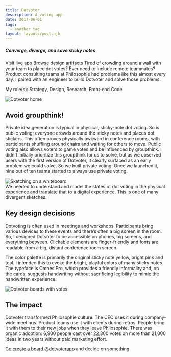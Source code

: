 ```yaml
---
title: Dotvoter
description: A voting app
date: 2017-06-01
tags:
  - another tag
layout: layouts/post.njk
---
```


##### Converge, diverge, and save sticky notes
<a href='http://bit.ly/dotvoter'>Visit live app</a>
<a href='http://bit.ly/dotvoter-google-photos'>Browse design artifacts</a>
Tired of crowding around a wall with your team to place dot votes? Ever need to include remote teammates? Product consulting teams at Philosophie had problems like this almost every day. I paired with an engineer to build Dotvoter and solve those problems.

My role(s): Strategy, Design, Research, Front-end Code

<img className='img-full' src='portfolio/dotvoter-screenshot--wide.png' alt='Dotvoter home'/>

## Avoid groupthink!
Private idea generation is typical in physical, sticky-note dot voting. So is public voting; everyone crowds around the sticky notes and places dot stickers. This often proves physically awkward in conference rooms, with participants shuffling around chairs and waiting for others to move. Public voting also allows voters to game votes and be influenced by groupthink. I didn't initially prioritize this groupthink for us to solve, but as we observed users with the first version of Dotvoter, it clearly surfaced as an early problem we could solve. So we built private voting. Once we launched it, nine out of ten teams started to always use private voting.

<img className='img-full' src='portfolio/dotvoter-whiteboard.jpg' alt='Sketching on a whiteboard'/>
<figcaption>We needed to understand and model the states of dot voting in the physical experience and translate that to a digital experience. This is one of many divergent sketches.</figcaption>

## Key design decisions
Dotvoting is often used in meetings and workshops. Participants bring various devices to these events and there’s often a big screen in the room. So, I designed Dotvoter to be accessible on phones, big screens, and everything between. Clickable elements are finger-friendly and fonts are readable from a big, distant conference room screen.

The color palette is primarily the original sticky note yellow, bright pink and teal. I intended this to evoke the bright, playful colors of many sticky notes. The typeface is Omnes Pro, which provides a friendly informality and, on the cards, suggests handwriting without sacrificing legibility to mimic the handwritten experience.

<img className='img-full' src='portfolio/dotvoter-screenshot--twoWidths.png' alt='Dotvoter boards with votes'/>

## The impact
Dotvoter transformed Philosophie culture. The CEO uses it during company-wide meetings. Product teams use it with clients during retros. People bring it with them to their new jobs when they leave Philosophie. There was organic adoption: 6,900 people cast over 22,300 votes on more than 21,000 ideas in two years without paid marketing effort.

<a href='http://bit.ly/dotvoter'>Go create a board @dotvoterapp</a> and decide on something.
